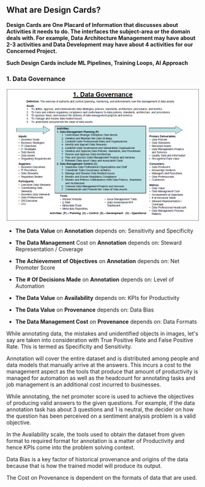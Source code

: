## What are Design Cards?

**Design Cards are One Placard of Information that discusses about Activities it needs to do. The interfaces the subject-area or the domain deals with. For example, Data Architecture Management may have about 2-3 activities and Data Development may have about 4 activities for our Concerned Project.**

**Such Design Cards include ML Pipelines, Training Loops, AI Approach**

### 1. Data Governance

![./images/01.DGovernance.PNG](./images/01.DGovernance.PNG)

- **The Data Value** on **Annotation** depends on: Sensitivity and Specificity
- **The Data Management** Cost on **Annotation** depends on: Steward Representation / Coverage
- **The Achievement of Objectives** on **Annotation** depends on: Net Promoter Score
- **The # Of Decisions Made** on **Annotation** depends on: Level of Automation

- **The Data Value** on **Availability** depends on: KPIs for Productivity

- **The Data Value** on **Provenance** depends on: Data Bias
- **The Data Management Cost** on **Provenance** depends on: Data Formats

While annotating data, the mistakes and unidentified objects in images, let's say are taken into consideration with True Positive Rate and False Positive Rate. This is termed as Specificity and Sensitivity. 

Annotation will cover the entire dataset and is distributed among people and data models that manually arrive at the answers. This incurs a cost to the management aspect as the tools that produce that amount of productivity is managed for automation as well as the headcount for annotating tasks and job management is an additional cost incurred to businesses. 

While annotating, the net promoter score is used to achieve the objectives of producing valid answers to the given questions. For example, if the data annotation task has about 3 questions and 1 is neutral, the decider on how the question has been perceived on a sentiment analysis problem is a valid objective. 

In the Availability scale, the tools used to obtain the dataset from given format to required format for annotation is a matter of Productivity and hence KPIs come into the problem solving context. 

Data Bias is a key factor of historical provenance and origins of the data because that is how the trained model will produce its output. 

The Cost on Provenance is dependent on the formats of data that are used. 

